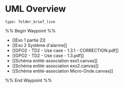 # UML Overview
 
```ccard
type: folder_brief_live
```
 
%% Begin Waypoint %%
- [[Exo 1 partie 2]]
- [[Exo 2 Système d'alarme]]
- [[GPO2 - TD2 - Use case - 1.3.1 - CORRECTION.pdf]]
- [[GPO2 - TD2 - Use case - 1.3.pdf]]
- [[Schéma entité-association exo1.canvas]]
- [[Schéma entité-association exo2.canvas]]
- [[Schéma entité-association Micro-Onde.canvas]]

%% End Waypoint %%